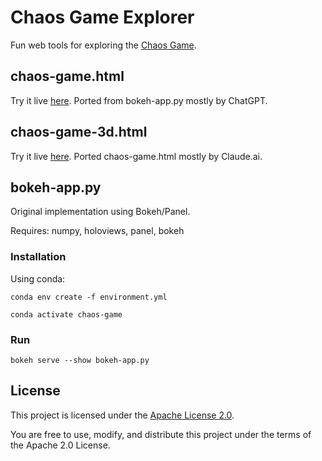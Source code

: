 # Chaos Game Explorer

Fun web tools for exploring the [Chaos Game](https://www.youtube.com/watch?v=k3V72Qvcn94).

## chaos-game.html
Try it live [here](https://herdrick.github.io/chaos-game/chaos-game.html). Ported from bokeh-app.py mostly by ChatGPT. 

## chaos-game-3d.html
Try it live [here](https://herdrick.github.io/chaos-game/chaos-game-3d.html). Ported chaos-game.html mostly by Claude.ai. 

## bokeh-app.py
Original implementation using Bokeh/Panel.

Requires: numpy, holoviews, panel, bokeh

### Installation
Using conda:

```
conda env create -f environment.yml

conda activate chaos-game
```

### Run
```
bokeh serve --show bokeh-app.py
```

## License

This project is licensed under the [Apache License 2.0](https://www.apache.org/licenses/LICENSE-2.0).

You are free to use, modify, and distribute this project under the terms of the Apache 2.0 License.
